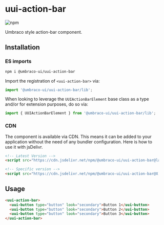 # uui-action-bar

![npm](https://img.shields.io/npm/v/@umbraco-ui/uui-action-bar?logoColor=%231B264F)

Umbraco style action-bar component.

## Installation

### ES imports

```zsh
npm i @umbraco-ui/uui-action-bar
```

Import the registration of `<uui-action-bar>` via:

```javascript
import '@umbraco-ui/uui-action-bar/lib';
```

When looking to leverage the `UUIActionBarElement` base class as a type and/or for extension purposes, do so via:

```javascript
import { UUIActionBarElement } from '@umbraco-ui/uui-action-bar/lib';
```

### CDN

The component is available via CDN. This means it can be added to your application without the need of any bundler configuration. Here is how to use it with jsDelivr.

```html
<!-- Latest Version -->
<script src="https://cdn.jsdelivr.net/npm/@umbraco-ui/uui-action-bar@latest/dist/uui-action-bar.min.js"></script>

<!-- Specific version -->
<script src="https://cdn.jsdelivr.net/npm/@umbraco-ui/uui-action-bar@X.X.X/dist/uui-action-bar.min.js"></script>
```

## Usage

```html
<uui-action-bar>
  <uui-button type="button" look="secondary">Button 1</uui-button>
  <uui-button type="button" look="secondary">Button 2</uui-button>
  <uui-button type="button" look="secondary">Button 3</uui-button>
</uui-action-bar>
```
